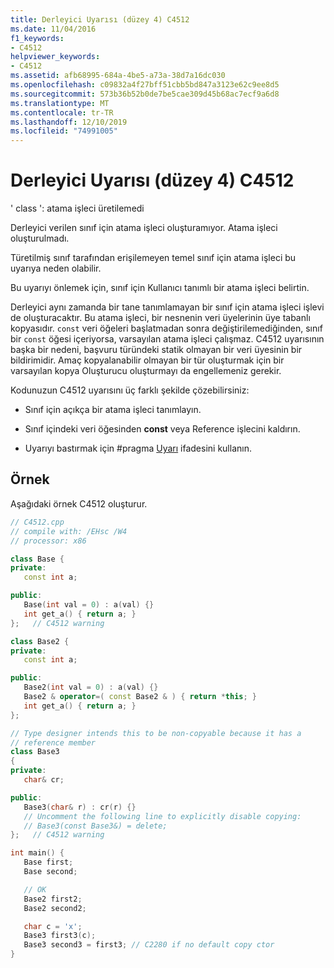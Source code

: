 ```yaml
---
title: Derleyici Uyarısı (düzey 4) C4512
ms.date: 11/04/2016
f1_keywords:
- C4512
helpviewer_keywords:
- C4512
ms.assetid: afb68995-684a-4be5-a73a-38d7a16dc030
ms.openlocfilehash: c09832a4f27bff51cbb5bd847a3123e62c9ee8d5
ms.sourcegitcommit: 573b36b52b0de7be5cae309d45b68ac7ecf9a6d8
ms.translationtype: MT
ms.contentlocale: tr-TR
ms.lasthandoff: 12/10/2019
ms.locfileid: "74991005"
---
```

# <a name="compiler-warning-level-4-c4512"></a>Derleyici Uyarısı (düzey 4) C4512

' class ': atama işleci üretilemedi

Derleyici verilen sınıf için atama işleci oluşturamıyor. Atama işleci oluşturulmadı.

Türetilmiş sınıf tarafından erişilemeyen temel sınıf için atama işleci bu uyarıya neden olabilir.

Bu uyarıyı önlemek için, sınıf için Kullanıcı tanımlı bir atama işleci belirtin.

Derleyici aynı zamanda bir tane tanımlamayan bir sınıf için atama işleci işlevi de oluşturacaktır. Bu atama işleci, bir nesnenin veri üyelerinin üye tabanlı kopyasıdır. `const` veri öğeleri başlatmadan sonra değiştirilemediğinden, sınıf bir `const` öğesi içeriyorsa, varsayılan atama işleci çalışmaz. C4512 uyarısının başka bir nedeni, başvuru türündeki statik olmayan bir veri üyesinin bir bildirimidir. Amaç kopyalanabilir olmayan bir tür oluşturmak için bir varsayılan kopya Oluşturucu oluşturmayı da engellemeniz gerekir.

Kodunuzun C4512 uyarısını üç farklı şekilde çözebilirsiniz:

- Sınıf için açıkça bir atama işleci tanımlayın.

- Sınıf içindeki veri öğesinden **const** veya Reference işlecini kaldırın.

- Uyarıyı bastırmak için #pragma [Uyarı](../../preprocessor/warning.md) ifadesini kullanın.

## <a name="example"></a>Örnek

Aşağıdaki örnek C4512 oluşturur.

```cpp
// C4512.cpp
// compile with: /EHsc /W4
// processor: x86

class Base {
private:
   const int a;

public:
   Base(int val = 0) : a(val) {}
   int get_a() { return a; }
};   // C4512 warning

class Base2 {
private:
   const int a;

public:
   Base2(int val = 0) : a(val) {}
   Base2 & operator=( const Base2 & ) { return *this; }
   int get_a() { return a; }
};

// Type designer intends this to be non-copyable because it has a
// reference member
class Base3
{
private:
   char& cr;

public:
   Base3(char& r) : cr(r) {}
   // Uncomment the following line to explicitly disable copying:
   // Base3(const Base3&) = delete;
};   // C4512 warning

int main() {
   Base first;
   Base second;

   // OK
   Base2 first2;
   Base2 second2;

   char c = 'x';
   Base3 first3(c);
   Base3 second3 = first3; // C2280 if no default copy ctor
}
```
